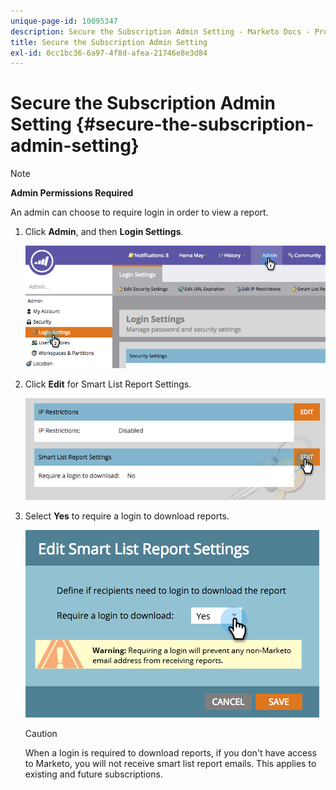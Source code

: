 ```yaml
---
unique-page-id: 10095347
description: Secure the Subscription Admin Setting - Marketo Docs - Product Documentation
title: Secure the Subscription Admin Setting
exl-id: 0cc1bc36-6a97-4f8d-afea-21746e8e3d84
---
```

# Secure the Subscription Admin Setting {#secure-the-subscription-admin-setting}

>[!NOTE]
>
>**Admin Permissions Required**

An admin can choose to require login in order to view a report.

1. Click **Admin**, and then **Login Settings**.

   ![](assets/image2015-4-29-12-3a46-3a14.png)

1. Click **Edit** for Smart List Report Settings.

   ![](assets/image2015-4-29-12-3a50-3a50.png)

1. Select **Yes** to require a login to download reports.

   ![](assets/image2015-4-29-12-3a53-3a7.png)

   >[!CAUTION]
   >
   >When a login is required to download reports, if you don't have access to Marketo, you will not receive smart list report emails. This applies to existing and future subscriptions.
